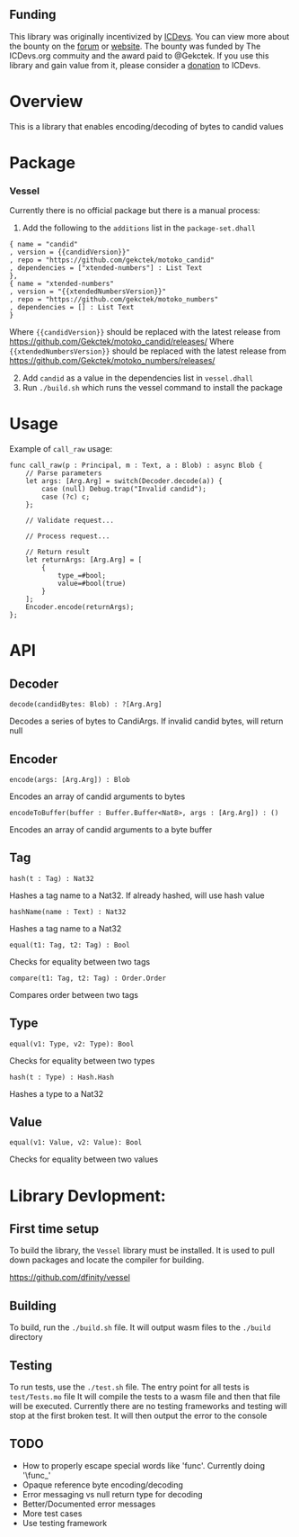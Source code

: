 ## Funding

This library was originally incentivized by [ICDevs](https://ICDevs.org). You
can view more about the bounty on the
[forum](https://forum.dfinity.org/t/icdevs-org-bounty-18-cbor-and-candid-motoko-parser-3-000/11398)
or [website](https://icdevs.org/bounties/2022/02/22/CBOR-and-Candid-Motoko-Parser.html). The
bounty was funded by The ICDevs.org commuity and the award paid to
@Gekctek. If you use this library and gain value from it, please consider
a [donation](https://icdevs.org/donations.html) to ICDevs.

# Overview

This is a library that enables encoding/decoding of bytes to candid values

# Package

### Vessel

Currently there is no official package but there is a manual process:

1. Add the following to the `additions` list in the `package-set.dhall`

```
{ name = "candid"
, version = {{candidVersion}}"
, repo = "https://github.com/gekctek/motoko_candid"
, dependencies = ["xtended-numbers"] : List Text
},
{ name = "xtended-numbers"
, version = "{{xtendedNumbersVersion}}"
, repo = "https://github.com/gekctek/motoko_numbers"
, dependencies = [] : List Text
}
```

Where `{{candidVersion}}` should be replaced with the latest release from https://github.com/Gekctek/motoko_candid/releases/
Where `{{xtendedNumbersVersion}}` should be replaced with the latest release from https://github.com/Gekctek/motoko_numbers/releases/

2. Add `candid` as a value in the dependencies list in `vessel.dhall`
3. Run `./build.sh` which runs the vessel command to install the package

# Usage

Example of `call_raw` usage:

```
func call_raw(p : Principal, m : Text, a : Blob) : async Blob {
    // Parse parameters
    let args: [Arg.Arg] = switch(Decoder.decode(a)) {
        case (null) Debug.trap("Invalid candid");
        case (?c) c;
    };

    // Validate request...

    // Process request...

    // Return result
    let returnArgs: [Arg.Arg] = [
        {
            type_=#bool;
            value=#bool(true)
        }
    ];
    Encoder.encode(returnArgs);
};
```

# API

## Decoder

`decode(candidBytes: Blob) : ?[Arg.Arg]`

Decodes a series of bytes to CandiArgs. If invalid candid bytes, will return null

## Encoder

`encode(args: [Arg.Arg]) : Blob`

Encodes an array of candid arguments to bytes

`encodeToBuffer(buffer : Buffer.Buffer<Nat8>, args : [Arg.Arg]) : ()`

Encodes an array of candid arguments to a byte buffer

## Tag

`hash(t : Tag) : Nat32`

Hashes a tag name to a Nat32. If already hashed, will use hash value

`hashName(name : Text) : Nat32`

Hashes a tag name to a Nat32

`equal(t1: Tag, t2: Tag) : Bool`

Checks for equality between two tags

`compare(t1: Tag, t2: Tag) : Order.Order`

Compares order between two tags

## Type

`equal(v1: Type, v2: Type): Bool`

Checks for equality between two types

`hash(t : Type) : Hash.Hash`

Hashes a type to a Nat32

## Value

`equal(v1: Value, v2: Value): Bool`

Checks for equality between two values

# Library Devlopment:

## First time setup

To build the library, the `Vessel` library must be installed. It is used to pull down packages and locate the compiler for building.

https://github.com/dfinity/vessel

## Building

To build, run the `./build.sh` file. It will output wasm files to the `./build` directory

## Testing

To run tests, use the `./test.sh` file.
The entry point for all tests is `test/Tests.mo` file
It will compile the tests to a wasm file and then that file will be executed.
Currently there are no testing frameworks and testing will stop at the first broken test. It will then output the error to the console

## TODO

- How to properly escape special words like 'func'. Currently doing '\func\_'
- Opaque reference byte encoding/decoding
- Error messaging vs null return type for decoding
- Better/Documented error messages
- More test cases
- Use testing framework
